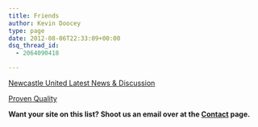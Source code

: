 ```yaml
---
title: Friends
author: Kevin Doocey
type: page
date: 2012-08-06T22:33:09+00:00
dsq_thread_id:
  - 2064090418

---
```

[Newcastle United Latest News & Discussion](http://www.tynetime.com)

[Proven Quality](http://provenquality.com/)

**Want your site on this list? Shoot us an email over at the [Contact][1] page.**

[1]: http://www.footballdigest.org/contact/ "Contact Football Digest"

